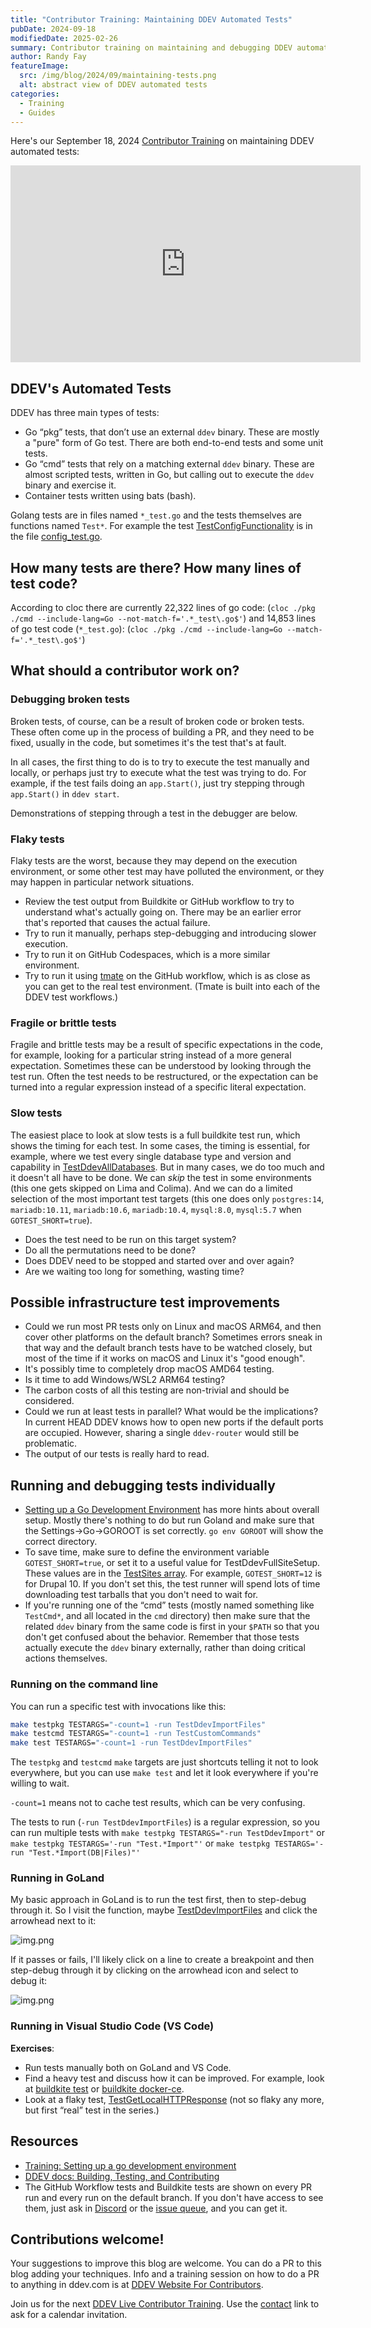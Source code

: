 ```yaml
---
title: "Contributor Training: Maintaining DDEV Automated Tests"
pubDate: 2024-09-18
modifiedDate: 2025-02-26
summary: Contributor training on maintaining and debugging DDEV automated tests.
author: Randy Fay
featureImage:
  src: /img/blog/2024/09/maintaining-tests.png
  alt: abstract view of DDEV automated tests
categories:
  - Training
  - Guides
---
```


Here's our September 18, 2024 [Contributor Training](/blog/category/training) on maintaining DDEV automated tests:

<div class="video-container">
<iframe width="560" height="315" src="https://www.youtube.com/embed/TGNDBzNsF6I?si=My_NAUVP5HXR6ikQ" title="YouTube video player" frameborder="0" allow="accelerometer; autoplay; clipboard-write; encrypted-media; gyroscope; picture-in-picture; web-share" referrerpolicy="strict-origin-when-cross-origin" allowfullscreen></iframe>
</div>

## DDEV's Automated Tests

DDEV has three main types of tests:

- Go “pkg” tests, that don’t use an external `ddev` binary. These are mostly a "pure" form of Go test. There are both end-to-end tests and some unit tests.
- Go “cmd” tests that rely on a matching external `ddev` binary. These are almost scripted tests, written in Go, but calling out to execute the `ddev` binary and exercise it.
- Container tests written using bats (bash).

Golang tests are in files named `*_test.go` and the tests themselves are functions named `Test*`. For example the test [TestConfigFunctionality](https://github.com/ddev/ddev/blob/507cfca2508b97786b80e8b8c83ea17f5c0fea20/pkg/ddevapp/config_test.go#L1458) is in the file [config_test.go](https://github.com/ddev/ddev/blob/main/pkg/ddevapp/config_test.go).

## How many tests are there? How many lines of test code?

According to cloc there are currently 22,322 lines of go code: (`cloc ./pkg ./cmd --include-lang=Go --not-match-f='.*_test\.go$'`) and 14,853 lines of go test code (`*_test.go`): (`cloc ./pkg ./cmd --include-lang=Go --match-f='.*_test\.go$'`)

## What should a contributor work on?

### Debugging broken tests

Broken tests, of course, can be a result of broken code or broken tests. These often come up in the process of building a PR, and they need to be fixed, usually in the code, but sometimes it's the test that's at fault.

In all cases, the first thing to do is to try to execute the test manually and locally, or perhaps just try to execute what the test was trying to do. For example, if the test fails doing an `app.Start()`, just try stepping through `app.Start()` in `ddev start`.

Demonstrations of stepping through a test in the debugger are below.

### Flaky tests

Flaky tests are the worst, because they may depend on the execution environment, or some other test may have polluted the environment, or they may happen in particular network situations.

- Review the test output from Buildkite or GitHub workflow to try to understand what's actually going on. There may be an earlier error that's reported that causes the actual failure.
- Try to run it manually, perhaps step-debugging and introducing slower execution.
- Try to run it on GitHub Codespaces, which is a more similar environment.
- Try to run it using [tmate](https://github.com/mxschmitt/action-tmate) on the GitHub workflow, which is as close as you can get to the real test environment. (Tmate is built into each of the DDEV test workflows.)

### Fragile or brittle tests

Fragile and brittle tests may be a result of specific expectations in the code, for example, looking for a particular string instead of a more general expectation. Sometimes these can be understood by looking through the test run. Often the test needs to be restructured, or the expectation can be turned into a regular expression instead of a specific literal expectation.

### Slow tests

The easiest place to look at slow tests is a full buildkite test run, which shows the timing for each test. In some cases, the timing is essential, for example, where we test every single database type and version and capability in [TestDdevAllDatabases](https://github.com/ddev/ddev/blob/507cfca2508b97786b80e8b8c83ea17f5c0fea20/pkg/ddevapp/ddevapp_test.go#L1652-L1893). But in many cases, we do too much and it doesn't all have to be done. We can _skip_ the test in some environments (this one gets skipped on Lima and Colima). And we can do a limited selection of the most important test targets (this one does only `postgres:14`, `mariadb:10.11`, `mariadb:10.6`, `mariadb:10.4`, `mysql:8.0`, `mysql:5.7` when `GOTEST_SHORT=true`).

- Does the test need to be run on this target system?
- Do all the permutations need to be done?
- Does DDEV need to be stopped and started over and over again?
- Are we waiting too long for something, wasting time?

## Possible infrastructure test improvements

- Could we run most PR tests only on Linux and macOS ARM64, and then cover other platforms on the default branch? Sometimes errors sneak in that way and the default branch tests have to be watched closely, but most of the time if it works on macOS and Linux it's "good enough".
- It's possibly time to completely drop macOS AMD64 testing.
- Is it time to add Windows/WSL2 ARM64 testing?
- The carbon costs of all this testing are non-trivial and should be considered.
- Could we run at least tests in parallel? What would be the implications? In current HEAD DDEV knows how to open new ports if the default ports are occupied. However, sharing a single `ddev-router` would still be problematic.
- The output of our tests is really hard to read.

## Running and debugging tests individually

- [Setting up a Go Development Environment](setting-up-a-go-development-environment.md) has more hints about overall setup. Mostly there's nothing to do but run Goland and make sure that the Settings->Go->GOROOT is set correctly. `go env GOROOT` will show the correct directory.
- To save time, make sure to define the environment variable `GOTEST_SHORT=true`, or set it to a useful value for TestDdevFullSiteSetup. These values are in the [TestSites array](https://github.com/ddev/ddev/blob/507cfca2508b97786b80e8b8c83ea17f5c0fea20/pkg/ddevapp/ddevapp_test.go#L42-L365). For example, `GOTEST_SHORT=12` is for Drupal 10. If you don't set this, the test runner will spend lots of time downloading test tarballs that you don't need to wait for.
- If you're running one of the “cmd” tests (mostly named something like `TestCmd*`, and all located in the `cmd` directory) then make sure that the related `ddev` binary from the same code is first in your `$PATH` so that you don't get confused about the behavior. Remember that those tests actually execute the `ddev` binary externally, rather than doing critical actions themselves.

### Running on the command line

You can run a specific test with invocations like this:

```bash
make testpkg TESTARGS="-count=1 -run TestDdevImportFiles"
make testcmd TESTARGS="-count=1 -run TestCustomCommands"
make test TESTARGS="-count=1 -run TestDdevImportFiles"
```

The `testpkg` and `testcmd` `make` targets are just shortcuts telling it not to look everywhere, but you can use `make test` and let it look everywhere if you're willing to wait.

`-count=1` means not to cache test results, which can be very confusing.

The tests to run (`-run TestDdevImportFiles`) is a regular expression, so you can run multiple tests with `make testpkg TESTARGS="-run TestDdevImport"` or `make testpkg TESTARGS='-run "Test.*Import"'` or `make testpkg TESTARGS='-run "Test.*Import(DB|Files)"'`

### Running in GoLand

My basic approach in GoLand is to run the test first, then to step-debug through it. So I visit the function, maybe [TestDdevImportFiles](https://github.com/ddev/ddev/blob/e5006cd8ccac9df2f4f4c3ad51c12cc06641ce67/pkg/ddevapp/ddevapp_test.go#L2606) and click the arrowhead next to it:

![img.png](../../../public/img/blog/2024/09/goland-run-image.png)

If it passes or fails, I'll likely click on a line to create a breakpoint and then step-debug through it by clicking on the arrowhead icon and select to debug it:

![img.png](../../../public/img/blog/2024/09/goland-debug-image.png)

### Running in Visual Studio Code (VS Code)

**Exercises**:

- Run tests manually both on GoLand and VS Code.
- Find a heavy test and discuss how it can be improved. For example, look at [buildkite test](https://buildkite.com/ddev/ddev-macos-amd64-mutagen/builds/5288#018ace86-3250-4f5b-a5d7-5bb9b09cd9df) or [buildkite docker-ce](https://buildkite.com/ddev/wsl2-docker-inside/builds/2443#018acec4-6d27-44fe-8573-2e0a5080dc21).
- Look at a flaky test, [TestGetLocalHTTPResponse](https://buildkite.com/ddev/wsl2-docker-desktop/builds/5077#018acfa3-f71f-4b7b-bb92-16c4b9a88de1) (not so flaky any more, but first “real” test in the series.)

## Resources

- [Training: Setting up a go development environment](setting-up-a-go-development-environment.md)
- [DDEV docs: Building, Testing, and Contributing](https://ddev.readthedocs.io/en/stable/developers/building-contributing/)
- The GitHub Workflow tests and Buildkite tests are shown on every PR run and every run on the default branch. If you don't have access to see them, just ask in [Discord](/s/discord) or the [issue queue](https://github.com/ddev/ddev/issues), and you can get it.

## Contributions welcome!

Your suggestions to improve this blog are welcome. You can do a PR to this blog adding your techniques. Info and a training session on how to do a PR to anything in ddev.com is at [DDEV Website For Contributors](ddev-website-for-contributors.md).

Join us for the next [DDEV Live Contributor Training](/blog/contributor-training/). Use the [contact](/contact) link to ask for a calendar invitation.
